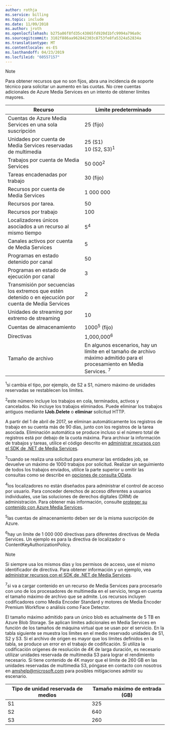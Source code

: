 ```yaml
---
author: rothja
ms.service: billing
ms.topic: include
ms.date: 11/09/2018
ms.author: jroth
ms.openlocfilehash: b275a86f8fd35c43865fd920d1bfc9994a796a9c
ms.sourcegitcommit: 3102f886aa962842303c8753fe8fa5324a52834a
ms.translationtype: MT
ms.contentlocale: es-ES
ms.lasthandoff: 04/23/2019
ms.locfileid: "60557157"
---
```

>[!NOTE]
>Para obtener recursos que no son fijos, abra una incidencia de soporte técnico para solicitar un aumento en las cuotas. No cree cuentas adicionales de Azure Media Services en un intento de obtener límites mayores.

| Recurso | Límite predeterminado | 
| --- | --- | 
| Cuentas de Azure Media Services en una sola suscripción | 25 (fijo) |
| Unidades por cuenta de Media Services reservadas de multimedia |25 (S1)<br/>10 (S2, S3)<sup>1</sup> | 
| Trabajos por cuenta de Media Services | 50 000<sup>2</sup> |
| Tareas encadenadas por trabajo | 30 (fijo) |
| Recursos por cuenta de Media Services | 1 000 000|
| Recursos por tarea. | 50 |
| Recursos por trabajo | 100 |
| Localizadores únicos asociados a un recurso al mismo tiempo | 5<sup>4</sup> |
| Canales activos por cuenta de Media Services |5|
| Programas en estado detenido por canal  |50|
| Programas en estado de ejecución por canal  |3|
| Transmisión por secuencias los extremos que estén detenido o en ejecución por cuenta de Media Services|2|
| Unidades de streaming por extremo de streaming |10 |
| Cuentas de almacenamiento | 1000<sup>5</sup> (fijo) |
| Directivas | 1,000,000<sup>6</sup> |
| Tamaño de archivo| En algunos escenarios, hay un límite en el tamaño de archivo máximo admitido para el procesamiento en Media Services. <sup>7</sup> |

<sup>1</sup>si cambia el tipo, por ejemplo, de S2 a S1, número máximo de unidades reservadas se restablecen los límites.

<sup>2</sup>este número incluye los trabajos en cola, terminados, activos y cancelados. No incluye los trabajos eliminados. Puede eliminar los trabajos antiguos mediante **IJob.Delete** o **eliminar** solicitud HTTP.

A partir del 1 de abril de 2017, se eliminan automáticamente los registros de trabajo en su cuenta más de 90 días, junto con los registros de la tarea asociada. Eliminación automática se produce incluso si el número total de registros está por debajo de la cuota máxima. Para archivar la información de trabajos y tareas, utilice el código descrito en [administrar recursos con el SDK de .NET de Media Services](../articles/media-services/previous/media-services-dotnet-manage-entities.md).

<sup>3</sup>cuando se realiza una solicitud para enumerar las entidades job, se devuelve un máximo de 1000 trabajos por solicitud. Realizar un seguimiento de todos los trabajos enviados, utilice la parte superior u omitir las consultas como se describe en [opciones de consulta OData](/previous-versions/dynamicscrm-2015/developers-guide/gg309461(v=crm.7)).

<sup>4</sup>los localizadores no están diseñados para administrar el control de acceso por usuario. Para conceder derechos de acceso diferentes a usuarios individuales, use las soluciones de derechos digitales (DRM) de administración. Para obtener más información, consulte [proteger su contenido con Azure Media Services](../articles/media-services/previous/media-services-content-protection-overview.md).

<sup>5</sup>las cuentas de almacenamiento deben ser de la misma suscripción de Azure.

<sup>6</sup>hay un límite de 1 000 000 directivas para diferentes directivas de Media Services. Un ejemplo es para la directiva de localizador o ContentKeyAuthorizationPolicy. 

>[!NOTE]
> Si siempre usa los mismos días y los permisos de acceso, use el mismo identificador de directiva. Para obtener información y un ejemplo, vea [administrar recursos con el SDK de .NET de Media Services](../articles/media-services/previous/media-services-dotnet-manage-entities.md#limit-access-policies).

<sup>7</sup>si va a cargar contenido en un recurso de Media Services para procesarlo con uno de los procesadores de multimedia en el servicio, tenga en cuenta el tamaño máximo de archivo que se admite. Los recursos incluyen codificadores como Media Encoder Standard y motores de Media Encoder Premium Workflow o análisis como Face Detector.

El tamaño máximo admitido para un único blob es actualmente de 5 TB en Azure Blob Storage. Se aplican límites adicionales en Media Services en función de los tamaños de máquina virtual que se usan por el servicio. En la tabla siguiente se muestra los límites en el medio reservado unidades de S1, S2 y S3. Si el archivo de origen es mayor que los límites definidos en la tabla, se produce un error en el trabajo de codificación. Si utiliza la codificación orígenes de resolución de 4K de larga duración, es necesario utilizar unidades reservada de multimedia S3 para lograr el rendimiento necesario. Si tiene contenido de 4K mayor que el límite de 260 GB en las unidades reservadas de multimedia S3, póngase en contacto con nosotros en amshelp@microsoft.com para posibles mitigaciones admitir su escenario.

| Tipo de unidad reservada de medios | Tamaño máximo de entrada (GB)| 
| --- | --- | 
|S1 | 325|
|S2 | 640|
|S3 | 260|
